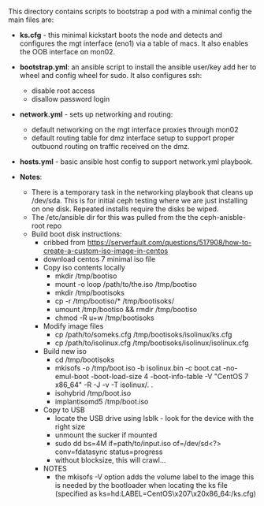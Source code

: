 This directory contains scripts to bootstrap a pod with a minimal config the main files are:

* **ks.cfg** - this minimal kickstart boots the node and detects and configures the mgt interface (eno1) via a table of macs. It also enables the OOB interface on mon02.

* **bootstrap.yml**: an ansible script to install the ansible user/key add her to wheel and config wheel for sudo. It also configures ssh:
  * disable root access
  * disallow password login

* **network.yml** - sets up networking and routing:
  * default networking on the mgt interface proxies through mon02
  * default routing table for dmz interface setup to support proper outbuond routing on traffic received on the dmz.

* **hosts.yml** - basic ansible host config to support network.yml playbook.

* **Notes**:
  * There is a temporary task in the networking playbook that cleans up /dev/sda. This is for initial ceph testing where we are just installing on one disk. Repeated installs require the disks be wiped.
  * The /etc/ansible dir for this was pulled from the the ceph-anisble-root repo
  * Build boot disk instructions:
    * cribbed from https://serverfault.com/questions/517908/how-to-create-a-custom-iso-image-in-centos
    * download centos 7 minimal iso file
    * Copy iso contents locally 
      * mkdir /tmp/bootiso
      * mount -o loop /path/to/the.iso /tmp/bootiso
      * mkdir /tmp/bootisoks
      * cp -r /tmp/bootiso/* /tmp/bootisoks/
      * umount /tmp/bootiso && rmdir /tmp/bootiso
      * chmod -R u+w /tmp/bootisoks
    * Modify image files
      * cp /path/to/someks.cfg /tmp/bootisoks/isolinux/ks.cfg
      * cp /path/to/isolinux.cfg /tmp/bootisoks/isolinux/isolinux.cfg
    * Build new iso
      * cd /tmp/bootisoks
      * mkisofs -o /tmp/boot.iso -b isolinux.bin -c boot.cat -no-emul-boot -boot-load-size 4 -boot-info-table -V "CentOS 7 x86_64" -R -J -v -T isolinux/. .
      * isohybrid /tmp/boot.iso
      * implantisomd5 /tmp/boot.iso
    * Copy to USB
      * locate the USB drive using lsblk - look for the device with the right size
      * unmount the sucker if mounted
      * sudo dd bs=4M if=path/to/input.iso of=/dev/sd<?> conv=fdatasync  status=progress
      * without blocksize, this will crawl...
    * NOTES
      * the mkisofs -V option adds the volume label to the image this is needed by the bootloader when locating the ks file (specified as ks=hd:LABEL=CentOS\x207\x20x86_64:/ks.cfg)